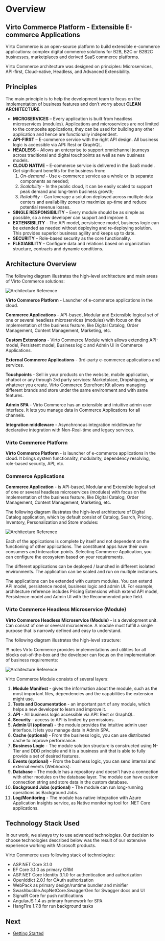 # Overview

## Virto Commerce Platform - Extensible E-commerce Applications

Virto Commerce is an open-source platform to build extensible e-commerce applications: complex digital commerce solutions for B2B, B2C or B2B2C businesses, marketplaces and derived SaaS commerce platforms.

Virto Commerce architecture was designed on principles: Microservices, API-first, Cloud-native, Headless, and Advanced Extensibility.


## Principles
The main principle is to help the development team to focus on the implementation of business features and don’t worry about **CLEAN ARCHITECTURE**.

* **MICROSERVICES** – Every application is built from headless microservices (modules). Applications and microservices are not limited to the composite applications, they can be used for building any other application and hence are functionally independent. 
* **API-FIRST** – E-commerce service with the right API design. All business logic is accessible via API: Rest or GraphQL. 
* **HEADLESS** – Allows an enterprise to support omnichannel journeys across traditional and digital touchpoints as well as new business models.
* **CLOUD NATIVE** – E-commerce service is delivered in the SaaS model. Get significant benefits for the business from: 
    1. *On-demand* - Use e-commerce service as a whole or its separate components as needed; 
    1. *Scalability* - In the public cloud, it can be easily scaled to support peak demand and long-term business growth; 
    1. *Reliability* - Can leverage a solution deployed across multiple data centers and availability zones to maximize up-time and reduce potential revenue losses.
* **SINGLE RESPONSIBILITY** – Every module should be as simple as possible, so a new developer can support and improve it.
* **EXTENSIBILITY** – The API model, persistence model, business logic can be extended as needed without deploying and re-deploying solution. This provides superior business agility and keeps up to date.
* **SECURITY** – Role-based security as the core functionality.
* **FLEXIABILITY** – Configure data and relations based on organization structure, contracts and dynamic conditions.

## Architecture Overview
The following diagram illustrates the high-level architecture and main areas of Virto Commerce solutions:

![Architecture Reference](media/vc-architecture-reference.png)

**Virto Commerce Platform** - Launcher of e-commerce applications in the cloud. 

**Commerce Applications** - API-based, Modular and Extensible logical set of one or several headless microservices (modules) with focus on the implementation of the business feature, like Digital Catalog, Order Management, Content Management, Marketing, etc.

**Custom Extensions** - Virto Commerce Module which allows extending API-model, Persistent model, Business logic and Admin UI in Commerce Applications.

**External Commerce Applications** - 3rd-party e-commerce applications and services. 

**Touchpoints** - Sell in your products on the website, mobile application, chatbot or any through 3rd party services: Marketplace, Dropshipping, or whatever you create. Virto Commerce Storefront Kit allows managing different brands and store under the same environment and with same features.

**Admin SPA** - Virto Commerce has an extensible and intuitive admin user interface. It lets you manage data in Commerce Applications for all channels.

**Integration middleware** - Asynchronous integration middleware for declarative integration with Non-Real-time and legacy services.


### Virto Commerce Platform
**Virto Commerce Platform** - is launcher of e-commerce applications in the cloud. It brings system functionality, modularity, dependency resolving, role-based security, API, etc.  

### Commerce Applications
**Commerce Application** - is API-based, Modular and Extensible logical set of one or several headless microservices (modules) with focus on the implementation of the business feature, like Digital Catalog, Order Management, Content Management, Marketing, etc.

The following diagram illustrates the high-level architecture of Digital Catalog application, which by default consist of Catalog, Search, Pricing, Inventory, Personalization and Store modules:

![Architecture Reference](media/vc-architecture-application.png)

Each of the applications is complete by itself and not dependent on the functioning of other applications. The constituent apps have their own consumers and interaction points. Selecting Commerce Application, you can configure the ecosystem based on your requirements. 

The different applications can be deployed / launched in different isolated environments. The application can be scaled and run on multiple instances.

The applications can be extended with custom modules. You can extend API model, persistence model, business logic and admin UI. For example, architecture reference includes Pricing Extensions which extend API model, Persistence model and Admin UI with the Recommended price field.

### Virto Commerce Headless Microservice (Module)
**Virto Commerce Headless Microservice (Module)** - is a development unit. Can consist of one or several microservice. A module must fulfill a single purpose that is narrowly defined and easy to understand. 

The following diagram illustrates the high-level structure:

!!! notes
    Virto Commerce provides implementations and utilities for all blocks out-of-the-box and the developer can focus on the implementation of business requirements:

![Architecture Reference](media/vc-architecture-module.png)

Virto Commerce Module consists of several layers:

1. **Module Manifest** - gives the information about the module, such as the most important files, dependencies and the capabilities the extension might use.
1. **Tests and Documentation** - an important part of any module, which helps a new developer to learn and improve it.
1. **API** - All business logic accessible via API: Rest or GraphQL.
1. **Security** - access to API is limited by permissions.
1. **Admin UI (optional)** - the module provides the intuitive admin user interface. It lets you manage data in Admin SPA. 
1. **Cache (optional)** - From the business logic, you can use distributed cache to improve performance. 
1. **Business Logic** - The module solution structure is constructed using N-Tier and DDD principle and it is a business unit that is able to fully provide a set of desired features.
1. **Events (optional)** - From the business logic, you can send internal and external events (Webhooks).
1. **Database** - The module has a repository and doesn't have a connection with other modules on the database layer. The module can have custom connection string and store data in the custom database. 
1. **Background Jobs (optional)** - The module can run long-running operations as Background Jobs.
1. **Log/Monitoring** - The module has native integration with Azure Application Insights service, as Native monitoring tool for .NET Core applications.

## Technology Stack Used

In our work, we always try to use advanced technologies. Our decision to choose technologies described below was the result of our extensive experience working with Microsoft products.

Virto Commerce uses following stack of technologies:

* ASP.NET Core 3.1.0
* EF Core 3.1.0 as primary ORM
* ASP.NET Core Identity 3.1.0 for authentication and authorization
* OpenIddict 2.0.1 for OAuth authorization
* WebPack as primary design/runtime bundler and minifier
* Swashbuckle.AspNetCore.SwaggerGen for Swagger docs and UI
* SignalR Core for push notifications
* AngularJS 1.4 as primary framework for SPA
* HangFire 1.7.8 for run background tasks

## Next
* [Getting Started](getting-started/deploy-from-precompiled-binaries-azure.md)

